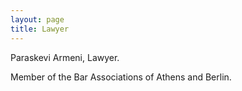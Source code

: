 ```yaml
---
layout: page
title: Lawyer
---
```


Paraskevi Armeni, Lawyer.

Member of the Bar Associations of Athens and Berlin.